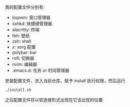 我的配置文件分别有: 

- bspwm: 窗口管理器
- sxhkd: 快捷键管理器
- alacritty: 终端
- feh: 壁纸
- zsh: shell
- x: xorg 配置
- polybar: bar
- rofi: 切换器
- nvim: 编辑器
- .emacs.d: 任务 or 时间管理器

安装配置文件，进入当前仓库，赋予 install 执行权限，然后运行

```bash
./install.sh
```

之后配置文件将以软连接形式出现在它该出现的位置
